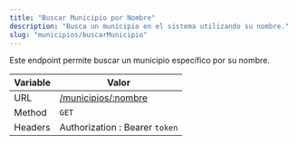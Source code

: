 ```yaml
---
title: "Buscar Municipio por Nombre"
description: "Busca un municipio en el sistema utilizando su nombre."
slug: "municipios/buscarMunicipio"
---
```


Este endpoint permite buscar un municipio específico por su nombre.

| Variable | Valor                                      |
| -------- | ------------------------------------------ |
| URL      | [/municipios/:nombre](/municipios/:nombre) |
| Method   | `GET`                                      |
| Headers  | Authorization : Bearer `token`             |
